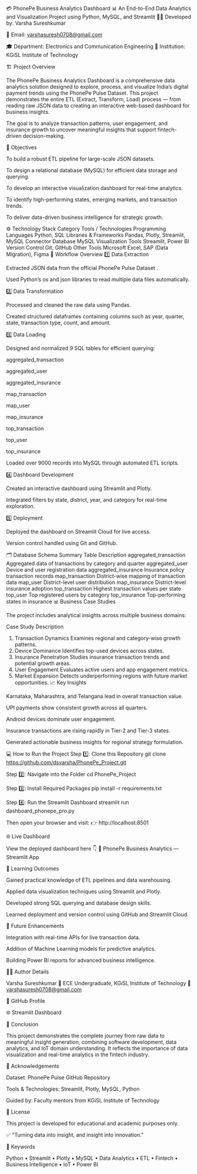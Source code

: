 💳 PhonePe Business Analytics Dashboard
📊 An End-to-End Data Analytics and Visualization Project using Python, MySQL, and Streamlit
👩‍💻 Developed by: Varsha Sureshkumar

📧 Email: varshasuresh0708@gmail.com

🎓 Department: Electronics and Communication Engineering
🏫 Institution: KGiSL Institute of Technology

🏗️ Project Overview

The PhonePe Business Analytics Dashboard is a comprehensive data analytics solution designed to explore, process, and visualize India’s digital payment trends using the PhonePe Pulse Dataset.
This project demonstrates the entire ETL (Extract, Transform, Load) process — from reading raw JSON data to creating an interactive web-based dashboard for business insights.

The goal is to analyze transaction patterns, user engagement, and insurance growth to uncover meaningful insights that support fintech-driven decision-making.

🎯 Objectives

To build a robust ETL pipeline for large-scale JSON datasets.

To design a relational database (MySQL) for efficient data storage and querying.

To develop an interactive visualization dashboard for real-time analytics.

To identify high-performing states, emerging markets, and transaction trends.

To deliver data-driven business intelligence for strategic growth.

⚙️ Technology Stack
Category	Tools / Technologies
Programming Languages	Python, SQL
Libraries & Frameworks	Pandas, Plotly, Streamlit, MySQL Connector
Database	MySQL
Visualization Tools	Streamlit, Power BI
Version Control	Git, GitHub
Other Tools	Microsoft Excel, SAP (Data Migration), Figma
🧩 Workflow Overview
1️⃣ Data Extraction

Extracted JSON data from the official PhonePe Pulse Dataset
.

Used Python’s os and json libraries to read multiple data files automatically.

2️⃣ Data Transformation

Processed and cleaned the raw data using Pandas.

Created structured dataframes containing columns such as year, quarter, state, transaction type, count, and amount.

3️⃣ Data Loading

Designed and normalized 9 SQL tables for efficient querying:

aggregated_transaction

aggregated_user

aggregated_insurance

map_transaction

map_user

map_insurance

top_transaction

top_user

top_insurance

Loaded over 9000 records into MySQL through automated ETL scripts.

4️⃣ Dashboard Development

Created an interactive dashboard using Streamlit and Plotly.

Integrated filters by state, district, year, and category for real-time exploration.

5️⃣ Deployment

Deployed the dashboard on Streamlit Cloud for live access.

Version control handled using Git and GitHub.

🗂️ Database Schema Summary
Table	Description
aggregated_transaction	Aggregated data of transactions by category and quarter
aggregated_user	Device and user registration data
aggregated_insurance	Insurance policy transaction records
map_transaction	District-wise mapping of transaction data
map_user	District-level user distribution
map_insurance	District-level insurance adoption
top_transaction	Highest transaction values per state
top_user	Top registered users by category
top_insurance	Top-performing states in insurance
📊 Business Case Studies

The project includes analytical insights across multiple business domains:

Case Study	Description
1. Transaction Dynamics	Examines regional and category-wise growth patterns.
2. Device Dominance	Identifies top-used devices across states.
3. Insurance Penetration	Studies insurance transaction trends and potential growth areas.
4. User Engagement	Evaluates active users and app engagement metrics.
5. Market Expansion	Detects underperforming regions with future market opportunities.
📈 Key Insights

Karnataka, Maharashtra, and Telangana lead in overall transaction value.

UPI payments show consistent growth across all quarters.

Android devices dominate user engagement.

Insurance transactions are rising rapidly in Tier-2 and Tier-3 states.

Generated actionable business insights for regional strategy formulation.

💻 How to Run the Project
Step 1️⃣: Clone this Repository
git clone https://github.com/dsvarsha/PhonePe_Project.git

Step 2️⃣: Navigate into the Folder
cd PhonePe_Project

Step 3️⃣: Install Required Packages
pip install -r requirements.txt

Step 4️⃣: Run the Streamlit Dashboard
streamlit run dashboard_phonepe_pro.py


Then open your browser and visit:
👉 http://localhost:8501

🌐 Live Dashboard

View the deployed dashboard here 👇
🔗 PhonePe Business Analytics — Streamlit App

🧠 Learning Outcomes

Gained practical knowledge of ETL pipelines and data warehousing.

Applied data visualization techniques using Streamlit and Plotly.

Developed strong SQL querying and database design skills.

Learned deployment and version control using GitHub and Streamlit Cloud.

🧩 Future Enhancements

Integration with real-time APIs for live transaction data.

Addition of Machine Learning models for predictive analytics.

Building Power BI reports for advanced business intelligence.

🧑‍💻 Author Details

Varsha Sureshkumar
📍 ECE Undergraduate, KGiSL Institute of Technology
📧 varshasuresh0708@gmail.com

🔗 GitHub Profile

🌐 Streamlit Dashboard

🏁 Conclusion

This project demonstrates the complete journey from raw data to meaningful insight generation, combining software development, data analytics, and IoT domain understanding.
It reflects the importance of data visualization and real-time analytics in the fintech industry.

🌟 Acknowledgements

Dataset: PhonePe Pulse GitHub Repository

Tools & Technologies: Streamlit, Plotly, MySQL, Python

Guided by: Faculty mentors from KGiSL Institute of Technology

🪪 License

This project is developed for educational and academic purposes only.

✅ "Turning data into insight, and insight into innovation."

📜 Keywords

Python • Streamlit • Plotly • MySQL • Data Analytics • ETL • Fintech • Business Intelligence • IoT • Power BI
